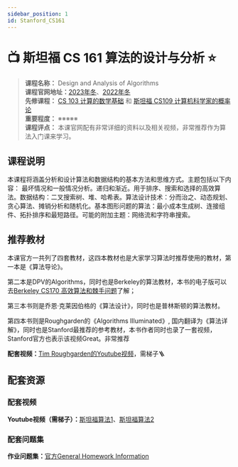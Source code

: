 ```yaml
---
sidebar_position: 1
id: Stanford_CS161 
---
```


# 📺 斯坦福 CS 161 算法的设计与分析 ⭐️

>**课程名称：** Design and Analysis of Algorithms  
**课程官网地址：**[2023年冬](https://stanford-cs161.github.io/winter2023/)、[2022年冬](https://stanford-cs161.github.io/winter2022/)  
**先修课程：** [CS 103 计算的数学基础](https://hackway.org/docs/math/basic/discrete/cs103) 和 [斯坦福 CS109 计算机科学家的概率论](https://hackway.org/docs/math/basic/probability/cs109)         
**重要程度：** ※※※※※  
**课程评点：** 本课官网配有非常详细的资料以及相关视频，非常推荐作为算法入门课来学习。

## 课程说明
本课程将涵盖分析和设计算法和数据结构的基本方法和思维方式。主题包括以下内容： 最坏情况和一般情况分析。递归和渐近。用于排序、搜索和选择的高效算法。数据结构：二叉搜索树、堆、哈希表。算法设计技术：分而治之、动态规划、贪心算法、摊销分析和随机化。基本图形问题的算法：最小成本生成树、连接组件、拓扑排序和最短路径。可能的附加主题：网络流和字符串搜索。

## 推荐教材
本课官方一共列了四套教材，这四本教材也是大家学习算法时推荐使用的教材，第一本是《算法导论》。

<Book img="https://hackweek-1251009918.cos.ap-shanghai.myqcloud.com/hackway/cs/s25648004.jpg" url="https://item.jd.com/11144230.html" title="算法导论（原书第3版）"></Book>

第二本是DPV的Algorithms，同时也是Berkeley的算法教材，本书的电子版可以去[Berkeley CS170 高效算法和棘手问题](https://hackway.org/docs/cs/sophomore/algorithm/cs170)了解；

第三本书则是乔恩·克莱因伯格的《算法设计》，同时也是普林斯顿的算法教材。

<Book img="https://hackweek-1251009918.cos.ap-shanghai.myqcloud.com/hackway/cs/s33849905.jpg" url="https://item.jd.com/13140962.html" title="算法设计"></Book>

第四本书则是Roughgarden的《Algorithms Illuminated》, 国内翻译为《算法详解》，同时也是Stanford最推荐的参考教材，本书作者同时也录了一套视频，Stanford官方也表示该视频Great。<H color="#f60">非常推荐</H>

**配套视频：**[Tim Roughgarden的Youtube视频](https://www.youtube.com/channel/UCcH4Ga14Y4ELFKrEYM1vXCg/playlists)，需梯子🪜

<Book img="https://hackweek-1251009918.cos.ap-shanghai.myqcloud.com/hackway/cs/s29970325.jpg" url="https://item.jd.com/12686233.html" title="算法详解"></Book>

## 配套资源
### 配套视频
**Youtube视频（需梯子）：**[斯坦福算法1](https://www.youtube.com/watch?v=yRM3sc57q0c&list=PLXFMmlk03Dt7Q0xr1PIAriY5623cKiH7V&index=1)、[斯坦福算法2](https://www.youtube.com/playlist?list=PLXFMmlk03Dt5EMI2s2WQBsLsZl7A5HEK6)

### 配套问题集
**作业问题集：**[官方General Homework Information](https://stanford-cs161.github.io/winter2023/homework/)


